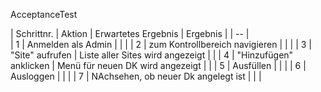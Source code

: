 AcceptanceTest

| Schrittnr. | Aktion | Erwartetes Ergebnis | Ergebnis |
| -- |  
| 1 | Anmelden als Admin | | |
| 2 | zum Kontrollbereich navigieren | | |
| 3 | "Site" aufrufen | Liste aller Sites wird angezeigt | |
| 4 | "Hinzufügen" anklicken | Menü für neuen DK wird angezeigt | |
| 5 | Ausfüllen | | |
| 6 | Ausloggen | | |
| 7 | NAchsehen, ob neuer Dk angelegt ist | | |

